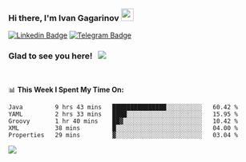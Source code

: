 ### Hi there, I'm Ivan Gagarinov <img src="https://media.giphy.com/media/hvRJCLFzcasrR4ia7z/giphy.gif" width="25px">

[![Linkedin Badge](https://img.shields.io/badge/-LinkedIn-0e76a8?style=flat-square&logo=Linkedin&logoColor=white)](https://linkedin.com/in/ivan-gagarinov-142ba3141/)
[![Telegram Badge](https://img.shields.io/badge/-Telegram-0088cc?style=flat-square&logo=Telegram&logoColor=white)](https://t.me/igagarinov)

### Glad to see you here! &nbsp; ![](https://visitor-badge.glitch.me/badge?page_id=dzencot.dzencot)

</br>

📊 **This Week I Spent My Time On:**
<!--START_SECTION:waka-->
```text
Java         9 hrs 43 mins   ███████████████░░░░░░░░░░   60.42 % 
YAML         2 hrs 33 mins   ████░░░░░░░░░░░░░░░░░░░░░   15.95 % 
Groovy       1 hr 40 mins    ██▓░░░░░░░░░░░░░░░░░░░░░░   10.42 % 
XML          38 mins         █░░░░░░░░░░░░░░░░░░░░░░░░   04.00 % 
Properties   29 mins         ▓░░░░░░░░░░░░░░░░░░░░░░░░   03.04 % 
```
<!--END_SECTION:waka-->

[![](https://github-readme-stats.vercel.app/api?username=dzencot&theme=gruvbox)](https://github.com/dzencot)
